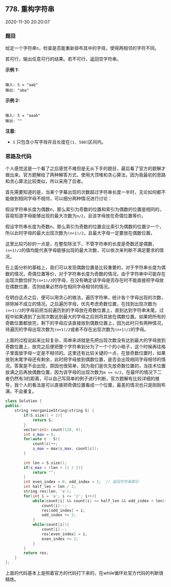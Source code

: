 ## 778. 重构字符串

2020-11-30 20:20:07

### 题目

给定一个字符串``S``，检查是否能重新排布其中的字母，使得两相邻的字符不同。

若可行，输出任意可行的结果。若不可行，返回空字符串。

**示例 1:**

```

输入: S = "aab"
输出: "aba"
```

**示例 2:**

```

输入: S = "aaab"
输出: ""
```

**注意:**


- ``S`` 只包含小写字母并且长度在``[1, 500]``区间内。



### 思路及代码

个人感觉这是一个看了之后感觉不难但是无从下手的题目，最后看了官方的题解才做出来。官方题解给了两种解答方式，使用大顶堆和贪心算法，因为我最初的思路和贪心算法比较类似，所以采用了后者。

首先需要知道的是，当某个字幕出现的次数超过字符串长度一半时，无论如何都不能做到相同字母不相邻，可以细分两种情况进行讨论：

假设字符串长度为偶数n，那么索引为奇数的位置和索引为偶数的位置是相同的，容易知道字母能够出现的最大次数为``n/2``，且该字母放在奇偶位置等价。

假设字符串长度为奇数n，那么索引为奇数的位置会比索引为偶数的位置少一个，所以此时字母的最大出现次数为``(n+1)/2``，且最大字母一定要放在偶数位置。

这里比较巧妙的一点是，在整型除法下，不管字符串的长度是奇数还是偶数，``(n+1)/2``的值均能代表字母能够出现的最大次数，可以依次来判断不满足要求的情况。

在上面分析的基础上，我们可以发现偶数位置是比较重要的，对于字符串长度为偶数的情况，奇偶位置等价，对于字符串长度为奇数的情况，由于字符串中可能存在出现次数恰好为``(n+1)/2``的字母，在没有确定该字母是否存在时不能直接把字母放在偶数位置，否则结果必然存在相同字母相邻的情况。

在明白这点之后，便可以用贪心的做法，遍历字符串，统计各个字母出现的次数，排除掉不成立的情况。之后遍历字母，优先考虑奇数位置，在找到出现次数为``(n+1)/2``的字母前把当前遍历到的字母放在奇数位置上，直到达到字符串末尾，过程中如果遇到了出现次数达到最大的字母之后则将其放在偶数位置。如果把所有的奇数位置都放完，剩下的字母应该直接放到偶数位置上，因为此时只有两种情况，待遍历的字母出现次数为``(n+1)/2``或者不存在出现次数为``(n+1)/2``的字母。

上面的过程说起来比较复杂，简单来讲就是先把出现次数没有达到最大的字母放到奇数位置上，放完之后便把整个字符串划分为了一个个的小格子，这个时候再往格子里面放字母一定是不相邻的。这里还有比较关键的一点，在放奇数位置时，如果放到末尾字母还有剩余，此时把字母放到偶数位置，是否会出现相同字母相邻的情况。答案是不会出现，原因也很简单，因为我们是优先放奇数位置的，当技术位置放满之后再放偶数位置，因为该字母的出现次数为``m <= n/2``，在最坏的情况下二者仍然有3的距离，可以自己写简单的例子进行判断，官方题解有比较详细的推导，我个人的看法是可以直接把奇偶位置看成一个位置，最差的情况也只是刚刚布满，不会重复。

```cpp
class Solution {
public:
    string reorganizeString(string S) {
        if(S.size() < 2){
            return S;
        }
        vector<int> count(128, 0);
        int s_max = 0;
        for(auto c : S){
            count[c]++;
            s_max = max(s_max, count[c]);
        }
        
        int len = S.size();
        if(s_max > (len + 1) / 2){
            return "";
        }
        int even_index = 0, odd_index = 1;  // 返回字符串索引
        int half_len = len / 2;
        string res(len, 'a');
        for(int i = 'a'; i <= 'z'; i++){
            while(count[i] && count[i] <= half_len && odd_index < len){
                count[i]--;
                res[odd_index] = i;
                odd_index += 2;
            }
            while(count[i]){
                count[i]--;
                res[even_index] = i;
                even_index += 2;
            }
        }
        return res;
    }
};
```

上面的代码基本上是照着官方的代码打下来的，在while循环处官方代码的判断很精炼。